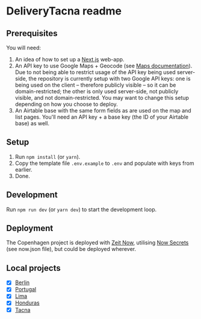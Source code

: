 # DeliveryTacna readme

## Prerequisites

You will need:

1. An idea of how to set up a [Next.js](https://nextjs.org/) web-app.
2. An API key to use Google Maps + Geocode (see [Maps documentation](https://developers.google.com/maps/documentation/javascript/tutorial)). Due to not being able to restrict usage of the API key being used server-side, the repository is currently setup with two Google API keys: one is being used on the client – therefore publicly visible – so it can be domain-restricted; the other is only used server-side, not publicly visible, and not domain-restricted. You may want to change this setup depending on how you choose to deploy.
3. An Airtable base with the same form fields as are used on the map and list pages. You'll need an API key + a base key (the ID of your Airtable base) as well.

## Setup

1. Run `npm install` (or `yarn`).
2. Copy the template file `.env.example` to `.env` and populate with keys from earlier.
3. Done.

## Development

Run `npm run dev` (or `yarn dev`) to start the development loop.

## Deployment

The Copenhagen project is deployed with [Zeit Now](https://zeit.co/home), utilising [Now Secrets](https://zeit.co/docs/v2/build-step#using-environment-variables-and-secrets) (see now.json file), but could be deployed wherever.

## Local projects

- [x] [Berlin](https://dineinberlin.com)
- [x] [Portugal](https://jantarada.pt)
- [x] [Lima](https://llegamosatucasa.com)
- [x] [Honduras](https://vamosatucasa.com/)
- [X] [Tacna](https://deliverytacna.com)
